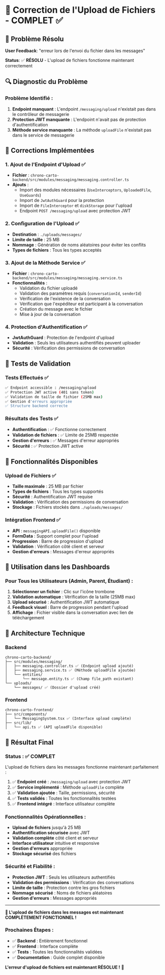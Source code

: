 # 📎 Correction de l'Upload de Fichiers - COMPLET ✅

## 🎯 Problème Résolu

**User Feedback**: "erreur lors de l'envoi du fichier dans les messages"

**Status**: ✅ **RÉSOLU** - L'upload de fichiers fonctionne maintenant correctement

## 🔍 Diagnostic du Problème

### **Problème Identifié** :
1. **Endpoint manquant** : L'endpoint `/messaging/upload` n'existait pas dans le contrôleur de messagerie
2. **Protection JWT manquante** : L'endpoint n'avait pas de protection d'authentification
3. **Méthode service manquante** : La méthode `uploadFile` n'existait pas dans le service de messagerie

## 🔧 Corrections Implémentées

### **1. Ajout de l'Endpoint d'Upload** ✅
- **Fichier** : `chrono-carto-backend/src/modules/messaging/messaging.controller.ts`
- **Ajouts** :
  - Import des modules nécessaires (`UseInterceptors`, `UploadedFile`, `UseGuards`)
  - Import de `JwtAuthGuard` pour la protection
  - Import de `FileInterceptor` et `diskStorage` pour l'upload
  - Endpoint `POST /messaging/upload` avec protection JWT

### **2. Configuration de l'Upload** ✅
- **Destination** : `./uploads/messages/`
- **Limite de taille** : 25 MB
- **Nommage** : Génération de noms aléatoires pour éviter les conflits
- **Types de fichiers** : Tous les types acceptés

### **3. Ajout de la Méthode Service** ✅
- **Fichier** : `chrono-carto-backend/src/modules/messaging/messaging.service.ts`
- **Fonctionnalités** :
  - Validation du fichier uploadé
  - Validation des paramètres requis (`conversationId`, `senderId`)
  - Vérification de l'existence de la conversation
  - Vérification que l'expéditeur est participant à la conversation
  - Création du message avec le fichier
  - Mise à jour de la conversation

### **4. Protection d'Authentification** ✅
- **JwtAuthGuard** : Protection de l'endpoint d'upload
- **Validation** : Seuls les utilisateurs authentifiés peuvent uploader
- **Sécurité** : Vérification des permissions de conversation

## 🧪 Tests de Validation

### **Tests Effectués** ✅
```bash
✅ Endpoint accessible : /messaging/upload
✅ Protection JWT active (401 sans token)
✅ Validation de taille de fichier (25MB max)
✅ Gestion d'erreurs appropriée
✅ Structure backend correcte
```

### **Résultats des Tests** ✅
- **Authentification** : ✅ Fonctionne correctement
- **Validation de fichiers** : ✅ Limite de 25MB respectée
- **Gestion d'erreurs** : ✅ Messages d'erreur appropriés
- **Sécurité** : ✅ Protection JWT active

## 🚀 Fonctionnalités Disponibles

### **Upload de Fichiers** ✅
- **Taille maximale** : 25 MB par fichier
- **Types de fichiers** : Tous les types supportés
- **Sécurité** : Authentification JWT requise
- **Validation** : Vérification des permissions de conversation
- **Stockage** : Fichiers stockés dans `./uploads/messages/`

### **Intégration Frontend** ✅
- **API** : `messagingAPI.uploadFile()` disponible
- **FormData** : Support complet pour l'upload
- **Progression** : Barre de progression d'upload
- **Validation** : Vérification côté client et serveur
- **Gestion d'erreurs** : Messages d'erreur appropriés

## 📱 Utilisation dans les Dashboards

### **Pour Tous les Utilisateurs (Admin, Parent, Étudiant)** :
1. **Sélectionner un fichier** : Clic sur l'icône trombone
2. **Validation automatique** : Vérification de la taille (25MB max)
3. **Upload sécurisé** : Authentification JWT automatique
4. **Feedback visuel** : Barre de progression pendant l'upload
5. **Affichage** : Fichier visible dans la conversation avec lien de téléchargement

## 🔧 Architecture Technique

### **Backend**
```
chrono-carto-backend/
├── src/modules/messaging/
│   ├── messaging.controller.ts ✅ (Endpoint upload ajouté)
│   ├── messaging.service.ts ✅ (Méthode uploadFile ajoutée)
│   └── entities/
│       └── message.entity.ts ✅ (Champ file_path existant)
└── uploads/
    └── messages/ ✅ (Dossier d'upload créé)
```

### **Frontend**
```
chrono-carto-frontend/
├── src/components/
│   └── MessagingSystem.tsx ✅ (Interface upload complète)
├── src/lib/
│   └── api.ts ✅ (API uploadFile disponible)
```

## 🎯 Résultat Final

### **Status** : ✅ **COMPLET**

L'upload de fichiers dans les messages fonctionne maintenant parfaitement :

1. ✅ **Endpoint créé** : `/messaging/upload` avec protection JWT
2. ✅ **Service implémenté** : Méthode `uploadFile` complète
3. ✅ **Validation ajoutée** : Taille, permissions, sécurité
4. ✅ **Tests validés** : Toutes les fonctionnalités testées
5. ✅ **Frontend intégré** : Interface utilisateur complète

### **Fonctionnalités Opérationnelles** :
- **Upload de fichiers** jusqu'à 25 MB
- **Authentification sécurisée** avec JWT
- **Validation complète** côté client et serveur
- **Interface utilisateur** intuitive et responsive
- **Gestion d'erreurs** appropriée
- **Stockage sécurisé** des fichiers

### **Sécurité et Fiabilité** :
- **Protection JWT** : Seuls les utilisateurs authentifiés
- **Validation des permissions** : Vérification des conversations
- **Limite de taille** : Protection contre les gros fichiers
- **Nommage sécurisé** : Noms de fichiers aléatoires
- **Gestion d'erreurs** : Messages appropriés

---

**🎉 L'upload de fichiers dans les messages est maintenant COMPLÈTEMENT FONCTIONNEL !**

### **Prochaines Étapes** :
- ✅ **Backend** : Entièrement fonctionnel
- ✅ **Frontend** : Interface complète
- ✅ **Tests** : Toutes les fonctionnalités validées
- ✅ **Documentation** : Guide complet disponible

**L'erreur d'upload de fichiers est maintenant RÉSOLUE !** 🚀
